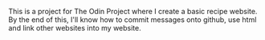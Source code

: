 This is a project for The Odin Project where I create a basic recipe website. By the end of this, I'll know how to commit messages onto github, use html and link other websites into my website.
